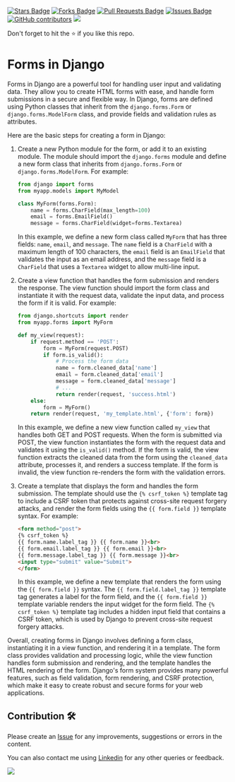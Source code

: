 <a href="https://github.com/drshahizan/learn-django/stargazers"><img src="https://img.shields.io/github/stars/drshahizan/learn-django" alt="Stars Badge"/></a>
<a href="https://github.com/drshahizan/learn-django/network/members"><img src="https://img.shields.io/github/forks/drshahizan/learn-django" alt="Forks Badge"/></a>
<a href="https://github.com/drshahizan/learn-django/pulls"><img src="https://img.shields.io/github/issues-pr/drshahizan/learn-django" alt="Pull Requests Badge"/></a>
<a href="https://github.com/drshahizan/learn-django/issues"><img src="https://img.shields.io/github/issues/drshahizan/learn-django" alt="Issues Badge"/></a>
<a href="https://github.com/drshahizan/learn-django/graphs/contributors"><img alt="GitHub contributors" src="https://img.shields.io/github/contributors/drshahizan/learn-django?color=2b9348"></a>
![](https://visitor-badge.glitch.me/badge?page_id=drshahizan/learn-django)

Don't forget to hit the :star: if you like this repo.

# Forms in Django

Forms in Django are a powerful tool for handling user input and validating data. They allow you to create HTML forms with ease, and handle form submissions in a secure and flexible way. In Django, forms are defined using Python classes that inherit from the `django.forms.Form` or `django.forms.ModelForm` class, and provide fields and validation rules as attributes.

Here are the basic steps for creating a form in Django:

1. Create a new Python module for the form, or add it to an existing module. The module should import the `django.forms` module and define a new form class that inherits from `django.forms.Form` or `django.forms.ModelForm`. For example:

   ```python
   from django import forms
   from myapp.models import MyModel
   
   class MyForm(forms.Form):
       name = forms.CharField(max_length=100)
       email = forms.EmailField()
       message = forms.CharField(widget=forms.Textarea)
   ```

   In this example, we define a new form class called `MyForm` that has three fields: `name`, `email`, and `message`. The `name` field is a `CharField` with a maximum length of 100 characters, the `email` field is an `EmailField` that validates the input as an email address, and the `message` field is a `CharField` that uses a `Textarea` widget to allow multi-line input.

2. Create a view function that handles the form submission and renders the response. The view function should import the form class and instantiate it with the request data, validate the input data, and process the form if it is valid. For example:

   ```python
   from django.shortcuts import render
   from myapp.forms import MyForm
   
   def my_view(request):
       if request.method == 'POST':
           form = MyForm(request.POST)
           if form.is_valid():
               # Process the form data
               name = form.cleaned_data['name']
               email = form.cleaned_data['email']
               message = form.cleaned_data['message']
               # ...
               return render(request, 'success.html')
       else:
           form = MyForm()
       return render(request, 'my_template.html', {'form': form})
   ```

   In this example, we define a new view function called `my_view` that handles both GET and POST requests. When the form is submitted via POST, the view function instantiates the form with the request data and validates it using the `is_valid()` method. If the form is valid, the view function extracts the cleaned data from the form using the `cleaned_data` attribute, processes it, and renders a success template. If the form is invalid, the view function re-renders the form with the validation errors.

3. Create a template that displays the form and handles the form submission. The template should use the `{% csrf_token %}` template tag to include a CSRF token that protects against cross-site request forgery attacks, and render the form fields using the `{{ form.field }}` template syntax. For example:

   ```html
   <form method="post">
   {% csrf_token %}
   {{ form.name.label_tag }} {{ form.name }}<br>
   {{ form.email.label_tag }} {{ form.email }}<br>
   {{ form.message.label_tag }} {{ form.message }}<br>
   <input type="submit" value="Submit">
   </form>
   ```

   In this example, we define a new template that renders the form using the `{{ form.field }}` syntax. The `{{ form.field.label_tag }}` template tag generates a label for the form field, and the `{{ form.field }}` template variable renders the input widget for the form field. The `{% csrf_token %}` template tag includes a hidden input field that contains a CSRF token, which is used by Django to prevent cross-site request forgery attacks.

Overall, creating forms in Django involves defining a form class, instantiating it in a view function, and rendering it in a template. The form class provides validation and processing logic, while the view function handles form submission and rendering, and the template handles the HTML rendering of the form. Django's form system provides many powerful features, such as field validation, form rendering, and CSRF protection, which make it easy to create robust and secure forms for your web applications.

## Contribution 🛠️
Please create an [Issue](https://github.com/drshahizan/learn-django/issues) for any improvements, suggestions or errors in the content.

You can also contact me using [Linkedin](https://www.linkedin.com/in/drshahizan/) for any other queries or feedback.

![](https://visitor-badge.glitch.me/badge?page_id=drshahizan)
